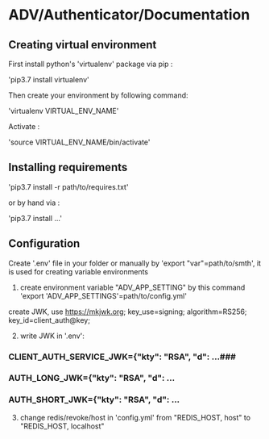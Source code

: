 # ADV/Authenticator/Documentation #

## Creating virtual environment ##

First install python's 'virtualenv' package via pip :

'pip3.7 install virtualenv'

Then create your environment by following command:

'virtualenv VIRTUAL_ENV_NAME'

Activate :

'source VIRTUAL_ENV_NAME/bin/activate'

## Installing requirements ##

'pip3.7 install -r path/to/requires.txt'

or by hand via :

'pip3.7 install ...'

## Configuration ##

Create '.env' file in your folder or manually by 'export "var"=path/to/smth', it is used for creating variable environments

1. create environment variable "ADV_APP_SETTING" by this command 'export 'ADV_APP_SETTINGS'=path/to/config.yml'

create JWK, use https://mkjwk.org; key_use=signing; algorithm=RS256; key_id=client_auth@key;

2. write JWK in '.env': 

### CLIENT_AUTH_SERVICE_JWK={"kty": "RSA", "d": ...###

### AUTH_LONG_JWK={"kty": "RSA", "d": ... ###

### AUTH_SHORT_JWK={"kty": "RSA", "d": ... ###

3. change redis/revoke/host in 'config.yml' from "REDIS_HOST, host" to "REDIS_HOST, localhost"


